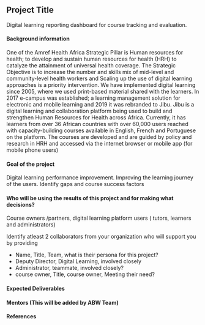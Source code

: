 ## Project Title
Digital learning reporting dashboard for course tracking and evaluation.

#### Background information
One of the Amref Health Africa Strategic Pillar is Human resources for health; to develop and sustain human resources for health (HRH) to catalyze the attainment of universal health coverage. The Strategic Objective is to increase the number and skills mix of mid-level and community-level health workers and Scaling up the use of digital learning approaches is a priority intervention.
We have implemented digital learning since 2005, where we used print-based material shared with the learners. In 2017 e-campus was established; a learning management solution for electronic and mobile learning and 2019 it was rebranded to Jibu.
Jibu is a digital learning and collaboration platform being used to build and strengthen Human Resources for Health across Africa. Currently, it has learners from over 36 African countries with over 60,000 users reached with capacity-building courses available in English, French and Portuguese on the platform. The courses are developed and are guided by policy and research in HRH and accessed via the internet browser or mobile app (for mobile phone users)

#### Goal of the project
Digital learning performance improvement.
Improving the learning journey of the users. 
Identify gaps and course success factors


#### Who will be using the results of this project and for making what decisions?
Course owners /partners, digital learning platform users ( tutors, learners and administrators)

Identify atleast 2 collaborators from your organization who will support you by providing
- Name, Title, Team, what is their persona for this project?
- Deputy Director, Digital Learning, involved closely
- Administrator, teammate, involved closely?
- course owner, Title, course owner, Meeting their need?

#### Expected Deliverables

#### Mentors (This will be added by ABW Team)

#### References
